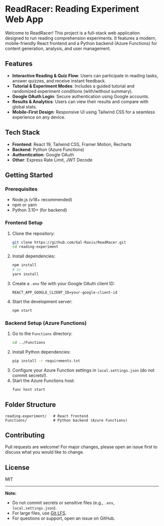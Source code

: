 # ReadRacer: Reading Experiment Web App

Welcome to ReadRacer! This project is a full-stack web application designed to run reading comprehension experiments. It features a modern, mobile-friendly React frontend and a Python backend (Azure Functions) for content generation, analysis, and user management.

## Features
- **Interactive Reading & Quiz Flow**: Users can participate in reading tasks, answer quizzes, and receive instant feedback.
- **Tutorial & Experiment Modes**: Includes a guided tutorial and randomized experiment conditions (with/without summary).
- **Google OAuth Login**: Secure authentication using Google accounts.
- **Results & Analytics**: Users can view their results and compare with global stats.
- **Mobile-First Design**: Responsive UI using Tailwind CSS for a seamless experience on any device.

## Tech Stack
- **Frontend**: React 19, Tailwind CSS, Framer Motion, Recharts
- **Backend**: Python (Azure Functions)
- **Authentication**: Google OAuth
- **Other**: Express Rate Limit, JWT Decode

## Getting Started

### Prerequisites
- Node.js (v18+ recommended)
- npm or yarn
- Python 3.10+ (for backend)

### Frontend Setup
1. Clone the repository:
   ```bash
   git clone https://github.com/Gal-Raviv/ReadRacer.git
   cd reading-experiment
   ```
2. Install dependencies:
   ```bash
   npm install
   # or
   yarn install
   ```
3. Create a `.env` file with your Google OAuth client ID:
   ```env
   REACT_APP_GOOGLE_CLIENT_ID=your-google-client-id
   ```
4. Start the development server:
   ```bash
   npm start
   ```

### Backend Setup (Azure Functions)
1. Go to the `Functions` directory:
   ```bash
   cd ../Functions
   ```
2. Install Python dependencies:
   ```bash
   pip install -r requirements.txt
   ```
3. Configure your Azure Function settings in `local.settings.json` (do not commit secrets!).
4. Start the Azure Functions host:
   ```bash
   func host start
   ```

## Folder Structure
```
reading-experiment/   # React frontend
Functions/            # Python backend (Azure Functions)
```

## Contributing
Pull requests are welcome! For major changes, please open an issue first to discuss what you would like to change.

## License
MIT

---

**Note:**
- Do not commit secrets or sensitive files (e.g., `.env`, `local.settings.json`).
- For large files, use [Git LFS](https://git-lfs.github.com/).
- For questions or support, open an issue on GitHub.
